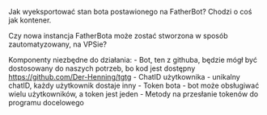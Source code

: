 Jak wyeksportować stan bota postawionego na FatherBot? 
Chodzi o coś jak kontener. 

Czy nowa instancja FatherBota może zostać stworzona w sposób zautomatyzowany, na VPSie? 

Komponenty niezbędne do działania: 
	- Bot, ten z githuba, będzie mógł być dostosowany do naszych potrzeb, bo kod jest dostępny 
    https://github.com/Der-Henning/tgtg
	- ChatID użytkownika - unikalny chatID, każdy użytkownik dostaje inny 
	- Token bota - bot może obsługiwać wielu użytkowników, a token jest jeden 
	- Metody na przesłanie tokenów do programu docelowego
    